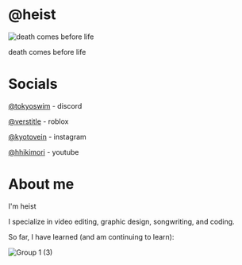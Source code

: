 # @heist
![death comes before life](https://i.pinimg.com/736x/bd/63/1e/bd631e7f67f681a765f2ed961f0e7786.jpg)

death comes before life

# Socials
[@tokyoswim](https://discordapp.com/users/957499162033811487) - discord

[@verstitle](https://www.roblox.com/users/4666088653/profile) - roblox

[@kyotovein](https://www.instagram.com/kyotovein/) - instagram

[@hhikimori](https://www.youtube.com/@hhikimori) - youtube


# About me
I'm heist

I specialize in video editing, graphic design, songwriting, and coding.

So far, I have learned (and am continuing to learn):




![Group 1 (3)](https://github.com/heistrunsyou/heistrunsyou/assets/154766120/54f1dab0-9d11-43b9-9c02-9a2a38a5abc2)


